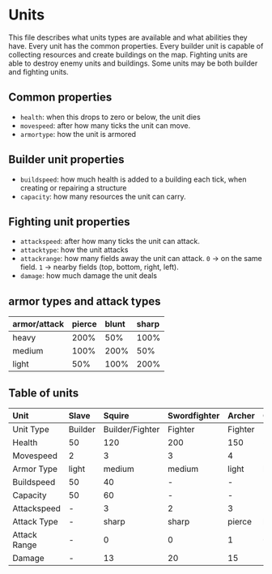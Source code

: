 # Units

This file describes what units types are available and what abilities they have.
Every unit has the common properties. Every builder unit is capable of collecting
resources and create buildings on the map.
Fighting units are able to destroy enemy units and buildings.
Some units may be both builder and fighting units.

## Common properties

 * `health`: when this drops to zero or below, the unit dies
 * `movespeed`: after how many ticks the unit can move.
 * `armortype`: how the unit is armored

## Builder unit properties

 * `buildspeed`: how much health is added to a building each tick, when creating or repairing a structure
 * `capacity`: how many resources the unit can carry.

## Fighting unit properties

 * `attackspeed`: after how many ticks the unit can attack.
 * `attacktype`: how the unit attacks
 * `attackrange`: how many fields away the unit can attack. `0` -> on the same field. `1` -> nearby fields (top, bottom, right, left).
 * `damage`: how much damage the unit deals

 
## armor types and attack types

| armor/attack | pierce | blunt | sharp |
|:-------------|:-------|:------|:------|
| heavy        |   200% |   50% |  100% |
| medium       |   100% |  200% |   50% |
| light        |    50% |  100% |  200% |

## Table of units

| Unit         | Slave   | Squire          | Swordfighter | Archer  | Cavalry |
|:-------------|:--------|:----------------|:-------------|:--------|:--------|
| Unit Type    | Builder | Builder/Fighter | Fighter      | Fighter | Fighter |
| Health       | 50      | 120             | 200          | 150     | 300     |
| Movespeed    | 2       | 3               | 3            | 4       | 1       |
| Armor Type   | light   | medium          | medium       | light   | heavy   |
| Buildspeed   | 50      | 40              | -            | -       | -       |
| Capacity     | 50      | 60              | -            | -       | -       |
| Attackspeed  | -       | 3               | 2            | 3       | 2       |
| Attack Type  | -       | sharp           | sharp        | pierce  | blunt   |
| Attack Range | -       | 0               | 0            | 1       | 0       |
| Damage       | -       | 13              | 20           | 15      | 30      |

